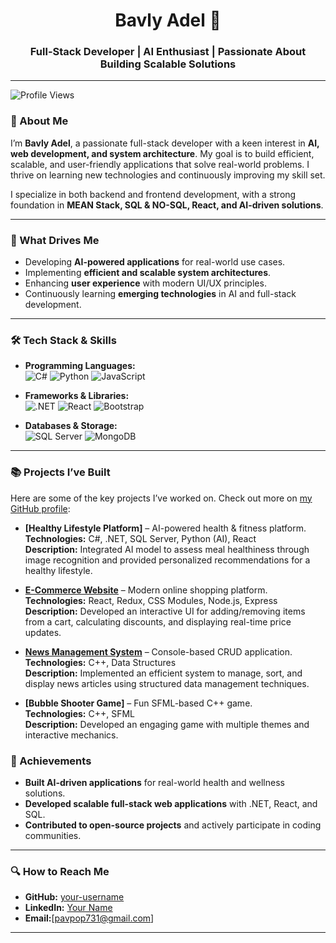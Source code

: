 # <div align="center">Bavly Adel 🚀</div>
### <div align="center">Full-Stack Developer | AI Enthusiast | Passionate About Building Scalable Solutions</div>

---

![Profile Views](https://komarev.com/ghpvc/?username=BavleyAdel&label=Profile%20Views&color=blue&style=plastic)

### 👋 About Me

I’m **Bavly Adel**, a passionate full-stack developer with a keen interest in **AI, web development, and system architecture**. My goal is to build efficient, scalable, and user-friendly applications that solve real-world problems. I thrive on learning new technologies and continuously improving my skill set.

I specialize in both backend and frontend development, with a strong foundation in **MEAN Stack, SQL & NO-SQL, React, and AI-driven solutions**.

---

### 🚀 What Drives Me

- Developing **AI-powered applications** for real-world use cases.
- Implementing **efficient and scalable system architectures**.
- Enhancing **user experience** with modern UI/UX principles.
- Continuously learning **emerging technologies** in AI and full-stack development.

---

### 🛠️ Tech Stack & Skills

- **Programming Languages:**  
  ![C#](https://img.shields.io/badge/-C%23-239120?style=flat-square&logo=c-sharp&logoColor=white) ![Python](https://img.shields.io/badge/-Python-3776AB?style=flat-square&logo=python&logoColor=white) ![JavaScript](https://img.shields.io/badge/-JavaScript-F7DF1E?style=flat-square&logo=javascript&logoColor=black)

- **Frameworks & Libraries:**  
  ![.NET](https://img.shields.io/badge/-.NET-512BD4?style=flat-square&logo=dot-net&logoColor=white) ![React](https://img.shields.io/badge/-React-61DAFB?style=flat-square&logo=react&logoColor=black) ![Bootstrap](https://img.shields.io/badge/-Bootstrap-7952B3?style=flat-square&logo=bootstrap&logoColor=white)

- **Databases & Storage:**  
  ![SQL Server](https://img.shields.io/badge/-SQL_Server-CC2927?style=flat-square&logo=microsoft-sql-server&logoColor=white) ![MongoDB](https://img.shields.io/badge/-MongoDB-47A248?style=flat-square&logo=mongodb&logoColor=white)

---

### 📚 Projects I’ve Built

Here are some of the key projects I’ve worked on. Check out more on [my GitHub profile](https://github.com/your-username):

- **[Healthy Lifestyle Platform]** – AI-powered health & fitness platform.  
  **Technologies:** C#, .NET, SQL Server, Python (AI), React  
  **Description:** Integrated AI model to assess meal healthiness through image recognition and provided personalized recommendations for a healthy lifestyle.

- **[E-Commerce Website](https://github.com/BavleyAdel/MSP-Ecommerce)** – Modern online shopping platform.  
  **Technologies:** React, Redux, CSS Modules, Node.js, Express  
  **Description:** Developed an interactive UI for adding/removing items from a cart, calculating discounts, and displaying real-time price updates.

- **[News Management System](https://github.com/BanleyAdel/news-management-system)** – Console-based CRUD application.  
  **Technologies:** C++, Data Structures  
  **Description:** Implemented an efficient system to manage, sort, and display news articles using structured data management techniques.

- **[Bubble Shooter Game]** – Fun SFML-based C++ game.  
  **Technologies:** C++, SFML  
  **Description:** Developed an engaging game with multiple themes and interactive mechanics.


### 🌟 Achievements

- **Built AI-driven applications** for real-world health and wellness solutions.
- **Developed scalable full-stack web applications** with .NET, React, and SQL.
- **Contributed to open-source projects** and actively participate in coding communities.

---

### 🔍 How to Reach Me

- **GitHub:** [your-username](https://github.com/BavleyAdel)  
- **LinkedIn:** [Your Name](https://www.linkedin.com/in/bsvlyadel37)  
- **Email:**[pavpop731@gmail.com]

---

